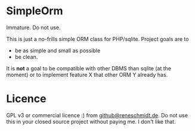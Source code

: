 # SimpleOrm
Immature. Do not use.

This is just a no-frills simple ORM class for PHP/sqlite. Project goals are to

  - be as simple and small as possible
  - be clean.

It is **not** a goal to be compatible with other DBMS than sqlite (at the moment) or to implement feature X that
other ORM Y already has.

# Licence

GPL v3 or commercial licence :) from github@reneschmidt.de. Do not use this in your closed source project
without paying me. I don't like that.